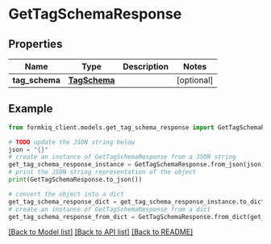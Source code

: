 # GetTagSchemaResponse


## Properties

Name | Type | Description | Notes
------------ | ------------- | ------------- | -------------
**tag_schema** | [**TagSchema**](TagSchema.md) |  | [optional] 

## Example

```python
from formkiq_client.models.get_tag_schema_response import GetTagSchemaResponse

# TODO update the JSON string below
json = "{}"
# create an instance of GetTagSchemaResponse from a JSON string
get_tag_schema_response_instance = GetTagSchemaResponse.from_json(json)
# print the JSON string representation of the object
print(GetTagSchemaResponse.to_json())

# convert the object into a dict
get_tag_schema_response_dict = get_tag_schema_response_instance.to_dict()
# create an instance of GetTagSchemaResponse from a dict
get_tag_schema_response_from_dict = GetTagSchemaResponse.from_dict(get_tag_schema_response_dict)
```
[[Back to Model list]](../README.md#documentation-for-models) [[Back to API list]](../README.md#documentation-for-api-endpoints) [[Back to README]](../README.md)


